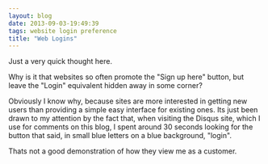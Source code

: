 ```yaml
---
layout: blog
date: 2013-09-03-19:49:39
tags: website login preference
title: "Web Logins"
---
```


Just a very quick thought here.

Why is it that websites so often promote the "Sign up here" button, but leave
the "Login" equivalent hidden away in some corner?

Obviously I know why, because sites are more interested in getting new users
than providing a simple easy interface for existing ones. Its just been drawn to
my attention by the fact that, when visiting the Disqus site, which I use for
comments on this blog, I spent around 30 seconds looking for the button that
said, in small blue letters on a blue background, "login".

Thats not a good demonstration of how they view me as a customer.
